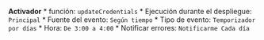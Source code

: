 **Activador**
    * función: ``updateCredentials``
    * Ejecución durante el despliegue: ``Principal``
    * Fuente del evento: ``Según tiempo``
    * Tipo de evento: ``Temporizador por días``
    * Hora: ``De 3:00 a 4:00``
    * Notificar errores: ``Notificarme Cada día``
